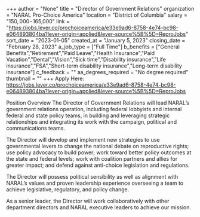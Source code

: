 +++
author = "None"
title = "Director of Government Relations"
organization = "NARAL Pro-Choice America"
location = "District of Columbia"
salary = "$150,000-$165,000"
link = "https://jobs.lever.co/prochoiceamerica/e33e9ad6-8758-4e74-bc98-e064893804ba?lever-origin=applied&lever-source%5B%5D=ReproJobs"
sort_date = "2023-01-05"
created_at = "January 5, 2023"
closing_date = "February 28, 2023"
a_job_type = ["Full Time"]
b_benefits = ["General Benefits","Retirement","Paid Leave","Health Insurance","Paid Vacation","Dental","Vision","Sick time","Disability insurance","Life insurance","FSA","Short-term disability insurance","Long-term disability insurance"]
c_feedback = ""
aa_degrees_required = "No degree required"
thumbnail = ""
+++
Apply Here: https://jobs.lever.co/prochoiceamerica/e33e9ad6-8758-4e74-bc98-e064893804ba?lever-origin=applied&lever-source%5B%5D=ReproJobs

Position Overview
The Director of Government Relations will lead NARAL’s government relations operation, including federal lobbyists and internal federal and state policy teams, in building and leveraging strategic relationships and integrating its work with the campaign, political and communications teams.  

The Director will develop and implement new strategies to use governmental levers to change the national debate on reproductive rights; use policy advocacy to build power; work toward better policy outcomes at the state and federal levels; work with coalition partners and allies for greater impact; and defend against anti-choice legislation and regulations.   

The Director will possess political sensibility as well as alignment with NARAL’s values and proven leadership experience overseeing a team to achieve legislative, regulatory, and policy change.

As a senior leader, the Director will work collaboratively with other department directors and NARAL executive leaders to achieve our mission.